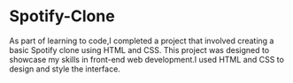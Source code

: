 # Spotify-Clone

As part of learning to code,I completed a project that involved creating a basic Spotify clone using HTML and CSS. This project was designed to showcase my skills in front-end web development.I used HTML and CSS to design and style the interface.